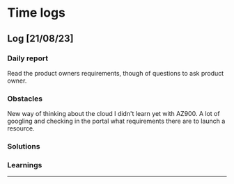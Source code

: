 # Time logs

## Log [21/08/23]

### Daily report

Read the product owners requirements, though of questions to ask product owner.

### Obstacles

New way of thinking about the cloud I didn't learn yet with AZ900.
A lot of googling and checking in the portal what requirements there are to launch a resource.

### Solutions



### Learnings

---
